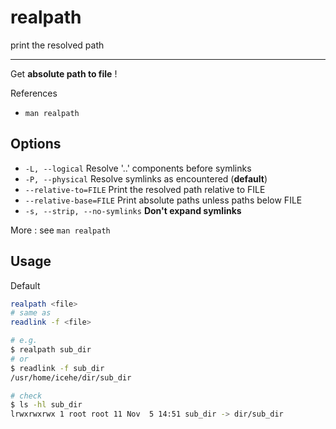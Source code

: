 # realpath

print the resolved path

---

Get **absolute path to file** !

References

- `man realpath`

## Options

- `-L, --logical` Resolve '..' components before symlinks
- `-P, --physical` Resolve symlinks as encountered (**default**)
- `--relative-to=FILE` Print the resolved path relative to FILE
- `--relative-base=FILE` Print absolute paths unless paths below FILE
- `-s, --strip, --no-symlinks` **Don't expand symlinks**

More : see `man realpath`

## Usage

Default

```bash
realpath <file>
# same as
readlink -f <file>

# e.g.
$ realpath sub_dir
# or
$ readlink -f sub_dir
/usr/home/icehe/dir/sub_dir

# check
$ ls -hl sub_dir
lrwxrwxrwx 1 root root 11 Nov  5 14:51 sub_dir -> dir/sub_dir
```
